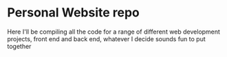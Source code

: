 # Personal Website repo

Here I'll be compiling all the code for a range of different web development projects, front end and back end, whatever I decide sounds fun to put together
